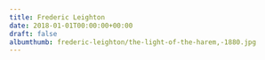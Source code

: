 ```yaml
---
title: Frederic Leighton
date: 2018-01-01T00:00:00+00:00
draft: false
albumthumb: frederic-leighton/the-light-of-the-harem,-1880.jpg
---
```

